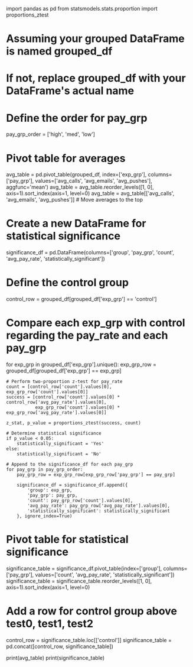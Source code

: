 import pandas as pd
from statsmodels.stats.proportion import proportions_ztest

# Assuming your grouped DataFrame is named grouped_df
# If not, replace grouped_df with your DataFrame's actual name

# Define the order for pay_grp
pay_grp_order = ['high', 'med', 'low']

# Pivot table for averages
avg_table = pd.pivot_table(grouped_df, index=['exp_grp'], columns=['pay_grp'], values=['avg_calls', 'avg_emails', 'avg_pushes'], aggfunc='mean')
avg_table = avg_table.reorder_levels([1, 0], axis=1).sort_index(axis=1, level=0)
avg_table = avg_table[['avg_calls', 'avg_emails', 'avg_pushes']]  # Move averages to the top

# Create a new DataFrame for statistical significance
significance_df = pd.DataFrame(columns=['group', 'pay_grp', 'count', 'avg_pay_rate', 'statistically_significant'])

# Define the control group
control_row = grouped_df[grouped_df['exp_grp'] == 'control']

# Compare each exp_grp with control regarding the pay_rate and each pay_grp
for exp_grp in grouped_df['exp_grp'].unique():
    exp_grp_row = grouped_df[grouped_df['exp_grp'] == exp_grp]

    # Perform two-proportion z-test for pay_rate
    count = [control_row['count'].values[0], exp_grp_row['count'].values[0]]
    success = [control_row['count'].values[0] * control_row['avg_pay_rate'].values[0],
               exp_grp_row['count'].values[0] * exp_grp_row['avg_pay_rate'].values[0]]
    
    z_stat, p_value = proportions_ztest(success, count)

    # Determine statistical significance
    if p_value < 0.05:
        statistically_significant = 'Yes'
    else:
        statistically_significant = 'No'

    # Append to the significance_df for each pay_grp
    for pay_grp in pay_grp_order:
        pay_grp_row = exp_grp_row[exp_grp_row['pay_grp'] == pay_grp]

        significance_df = significance_df.append({
            'group': exp_grp,
            'pay_grp': pay_grp,
            'count': pay_grp_row['count'].values[0],
            'avg_pay_rate': pay_grp_row['avg_pay_rate'].values[0],
            'statistically_significant': statistically_significant
        }, ignore_index=True)

# Pivot table for statistical significance
significance_table = significance_df.pivot_table(index=['group'], columns=['pay_grp'], values=['count', 'avg_pay_rate', 'statistically_significant'])
significance_table = significance_table.reorder_levels([1, 0], axis=1).sort_index(axis=1, level=0)

# Add a row for control group above test0, test1, test2
control_row = significance_table.loc[['control']]
significance_table = pd.concat([control_row, significance_table])

print(avg_table)
print(significance_table)
